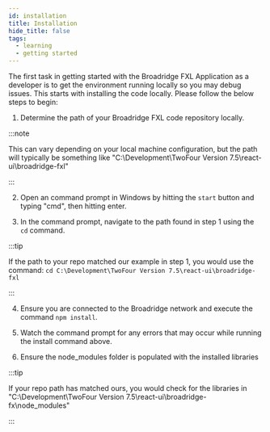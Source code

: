 ```yaml
---
id: installation
title: Installation
hide_title: false
tags:
  - learning
  - getting started
---
```


The first task in getting started with the Broadridge FXL Application as a developer is to get the environment running locally so you may debug issues. This starts with installing the code locally. Please follow the below steps to begin:

1. Determine the path of your Broadridge FXL code repository locally.

:::note

This can vary depending on your local machine configuration, but the path will typically be something like "C:\Development\TwoFour Version 7.5\react-ui\broadridge-fxl"

:::

2. Open an command prompt in Windows by hitting the `start` button and typing "cmd", then hitting enter.

3. In the command prompt, navigate to the path found in step 1 using the `cd` command.

:::tip

If the path to your repo matched our example in step 1, you would use the command: `cd C:\Development\TwoFour Version 7.5\react-ui\broadridge-fxl`

:::

4. Ensure you are connected to the Broadridge network and execute the command `npm install`.

5. Watch the command prompt for any errors that may occur while running the install command above.

6. Ensure the node_modules folder is populated with the installed libraries

:::tip

If your repo path has matched ours, you would check for the libraries in "C:\Development\TwoFour Version 7.5\react-ui\broadridge-fx\node_modules"

:::
